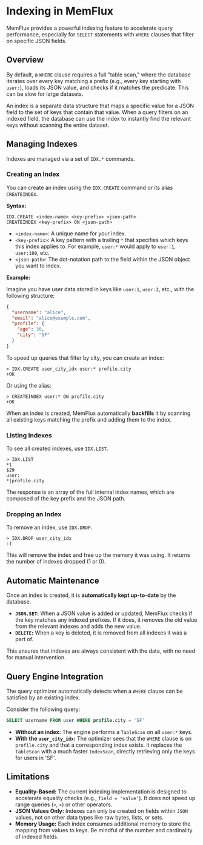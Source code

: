 # Indexing in MemFlux

MemFlux provides a powerful indexing feature to accelerate query performance, especially for `SELECT` statements with `WHERE` clauses that filter on specific JSON fields.

## Overview

By default, a `WHERE` clause requires a full "table scan," where the database iterates over every key matching a prefix (e.g., every key starting with `user:`), loads its JSON value, and checks if it matches the predicate. This can be slow for large datasets.

An index is a separate data structure that maps a specific value for a JSON field to the set of keys that contain that value. When a query filters on an indexed field, the database can use the index to instantly find the relevant keys without scanning the entire dataset.

## Managing Indexes

Indexes are managed via a set of `IDX.*` commands.

### Creating an Index

You can create an index using the `IDX.CREATE` command or its alias `CREATEINDEX`.

**Syntax:**
```
IDX.CREATE <index-name> <key-prefix> <json-path>
CREATEINDEX <key-prefix> ON <json-path>
```

*   `<index-name>`: A unique name for your index.
*   `<key-prefix>`: A key pattern with a trailing `*` that specifies which keys this index applies to. For example, `user:*` would apply to `user:1`, `user:100`, etc.
*   `<json-path>`: The dot-notation path to the field within the JSON object you want to index.

**Example:**

Imagine you have user data stored in keys like `user:1`, `user:2`, etc., with the following structure:
```json
{
  "username": "alice",
  "email": "alice@example.com",
  "profile": {
    "age": 30,
    "city": "SF"
  }
}
```

To speed up queries that filter by city, you can create an index:

```
> IDX.CREATE user_city_idx user:* profile.city
+OK
```
Or using the alias:
```
> CREATEINDEX user:* ON profile.city
+OK
```

When an index is created, MemFlux automatically **backfills** it by scanning all existing keys matching the prefix and adding them to the index.

### Listing Indexes

To see all created indexes, use `IDX.LIST`.

```
> IDX.LIST
*1
$29
user:
*|profile.city
```
The response is an array of the full internal index names, which are composed of the key prefix and the JSON path.

### Dropping an Index

To remove an index, use `IDX.DROP`.

```
> IDX.DROP user_city_idx
:1
```
This will remove the index and free up the memory it was using. It returns the number of indexes dropped (1 or 0).

## Automatic Maintenance

Once an index is created, it is **automatically kept up-to-date** by the database.

*   **`JSON.SET`:** When a JSON value is added or updated, MemFlux checks if the key matches any indexed prefixes. If it does, it removes the old value from the relevant indexes and adds the new value.
*   **`DELETE`:** When a key is deleted, it is removed from all indexes it was a part of.

This ensures that indexes are always consistent with the data, with no need for manual intervention.

## Query Engine Integration

The query optimizer automatically detects when a `WHERE` clause can be satisfied by an existing index.

Consider the following query:
```sql
SELECT username FROM user WHERE profile.city = 'SF'
```

*   **Without an index:** The engine performs a `TableScan` on all `user:*` keys.
*   **With the `user_city_idx`:** The optimizer sees that the `WHERE` clause is on `profile.city` and that a corresponding index exists. It replaces the `TableScan` with a much faster `IndexScan`, directly retrieving only the keys for users in 'SF'.

## Limitations

*   **Equality-Based:** The current indexing implementation is designed to accelerate equality checks (e.g., `field = 'value'`). It does not speed up range queries (`>`, `<`) or other operators.
*   **JSON Values Only:** Indexes can only be created on fields within `JSON` values, not on other data types like raw bytes, lists, or sets.
*   **Memory Usage:** Each index consumes additional memory to store the mapping from values to keys. Be mindful of the number and cardinality of indexed fields.
